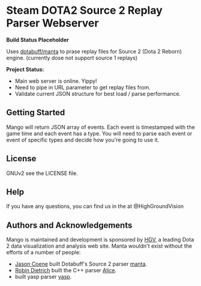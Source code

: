 # Steam DOTA2 Source 2 Replay Parser Webserver

**Build Status Placeholder**

Uses [dotabuff/manta](https://github.com/dotabuff/manta) to prase replay files for Source 2 (Dota 2 Reborn) engine. (currently dose not support source 1 replays)

**Project Status:**

- Main web server is online. Yippy!
- Need to pipe in URL parameter to get replay files from.
- Validate current JSON structure for best load / parse performance.

## Getting Started

Mango will return JSON array of events. Each event is timestamped with the game time and each event has a type. You will need to parse each event or event of specific types and decide how you're going to use it.

## License

GNUv2 see the LICENSE file.

## Help

If you have any questions, you can find us in the at @HighGroundVision

## Authors and Acknowledgements

Mango is maintained and development is sponsored by [HGV](http://www.highgroundvision.com), a leading Dota 2 data visualization and analysis web site. Manta wouldn't exist without the efforts of a number of people:

* [Jason Coene](https://github.com/jcoene) built Dotabuff's Source 2 parser [manta](https://github.com/dotabuff/manta).
* [Robin Dietrich](https://github.com/invokr) built the C++ parser [Alice](https://github.com/AliceStats/Alice).
* [](https://github.com/howardchung) built yasp parser [yasp](https://github.com/yasp-dota/yasp).
